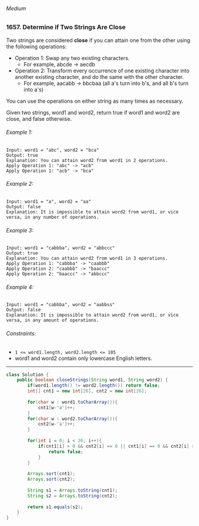 ###### Medium

### 1657. Determine if Two Strings Are Close

Two strings are considered **close** if you can attain one from the other using the following operations:
- Operation 1: Swap any two existing characters.
   - For example, abcde -> aecdb
- Operation 2: Transform every occurrence of one existing character into another existing character, and do the same with the other character.
   - For example, aacabb -> bbcbaa (all a's turn into b's, and all b's turn into a's)

You can use the operations on either string as many times as necessary.  

Given two strings, word1 and word2, return true if word1 and word2 are close, and false otherwise.


###### Example 1:
```
Input: word1 = "abc", word2 = "bca"
Output: true
Explanation: You can attain word2 from word1 in 2 operations.
Apply Operation 1: "abc" -> "acb"
Apply Operation 1: "acb" -> "bca"
```

###### Example 2:
```
Input: word1 = "a", word2 = "aa"
Output: false
Explanation: It is impossible to attain word2 from word1, or vice versa, in any number of operations.
```
###### Example 3:
```
Input: word1 = "cabbba", word2 = "abbccc"
Output: true
Explanation: You can attain word2 from word1 in 3 operations.
Apply Operation 1: "cabbba" -> "caabbb"
Apply Operation 2: "caabbb" -> "baaccc"
Apply Operation 2: "baaccc" -> "abbccc"
```

###### Example 4:
```
Input: word1 = "cabbba", word2 = "aabbss"
Output: false
Explanation: It is impossible to attain word2 from word1, or vice versa, in any amount of operations.
```

###### Constraints:
- `1 <= word1.length, word2.length <= 105`
- word1 and word2 contain only lowercase English letters.

***

```java
class Solution {
    public boolean closeStrings(String word1, String word2) {
        if(word1.length() != word2.length()) return false;
        int[] cnt1 = new int[26], cnt2 = new int[26];
        
        for(char w : word1.toCharArray()){
            cnt1[w-'a']++;
        }
        for(char w : word2.toCharArray()){
            cnt2[w-'a']++;
        }
        
        for(int i = 0; i < 26; i++){
            if(cnt1[i] > 0 && cnt2[i] == 0 || cnt1[i] == 0 && cnt2[i] > 0){
                return false;
            }
        }
        
        Arrays.sort(cnt1);
        Arrays.sort(cnt2);
        
        String s1 = Arrays.toString(cnt1);
        String s2 = Arrays.toString(cnt2);
        
        return s1.equals(s2);
    }
}
```
